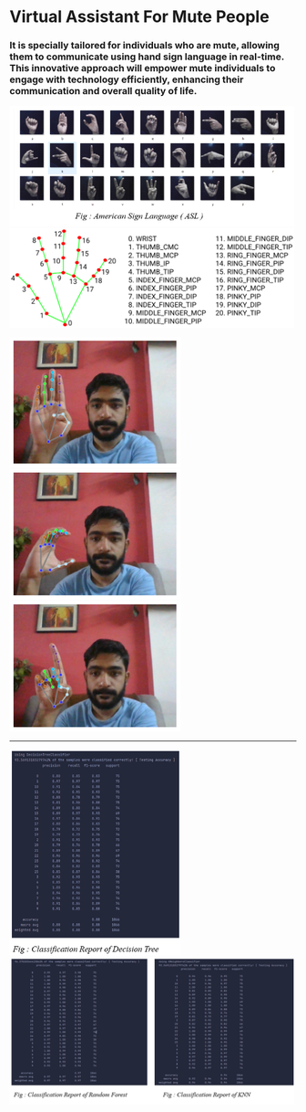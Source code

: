 <H1>Virtual Assistant For Mute People</H1>
<H3>It is specially tailored for individuals who are mute, allowing them to communicate using hand sign language in real-time. This innovative approach will empower mute individuals to engage with technology efficiently, enhancing their communication and overall quality of life.</H3>
<img width="500" src="hand_signs.png"> <img width="500" src="hand_landmarks.png">
<p float="left">
  <img width="300" src="bh.png">
  <img width="300" src="ch.png">
  <img width="300" src="dh.png">
</p>
<hr>
<p float="left">
  <img width="300" src="cr_decisionTree.png">
  <img width="500" src="cr_merged.png">
</p>
